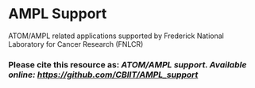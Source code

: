 # AMPL Support 

ATOM/AMPL related applications supported by Frederick National Laboratory for Cancer Research (FNLCR)

### Please cite this resource as: *ATOM/AMPL support. Available online: https://github.com/CBIIT/AMPL_support*
